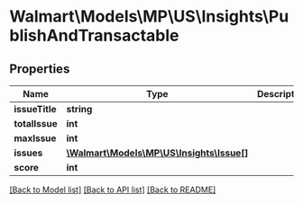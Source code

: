 # Walmart\Models\MP\US\Insights\PublishAndTransactable

## Properties

Name | Type | Description | Notes
------------ | ------------- | ------------- | -------------
**issueTitle** | **string** |  | [optional]
**totalIssue** | **int** |  | [optional]
**maxIssue** | **int** |  | [optional]
**issues** | [**\Walmart\Models\MP\US\Insights\Issue[]**](Issue.md) |  | [optional]
**score** | **int** |  | [optional]


[[Back to Model list]](./) [[Back to API list]](../../../../../README.md#supported-apis) [[Back to README]](../../../../../README.md)
